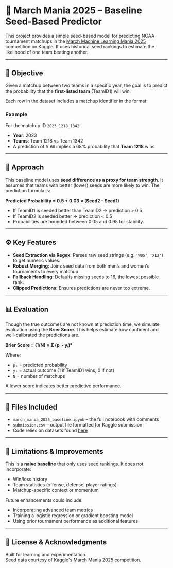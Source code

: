 # 🏀 March Mania 2025 – Baseline Seed-Based Predictor

This project provides a simple seed-based model for predicting NCAA tournament matchups in the [March Machine Learning Mania 2025](https://www.kaggle.com/competitions/march-machine-learning-mania-2025/data) competition on Kaggle. It uses historical seed rankings to estimate the likelihood of one team beating another.

---

## 🎯 Objective

Given a matchup between two teams in a specific year, the goal is to predict the probability that the **first-listed team** (TeamID1) will win.

Each row in the dataset includes a matchup identifier in the format:

<YEAR><TEAMID1><TEAMID2>


### Example

For the matchup ID `2023_1218_1342`:
- **Year**: 2023  
- **Teams**: Team 1218 vs Team 1342  
- A prediction of `0.68` implies a 68% probability that **Team 1218** wins.

---

## 🧠 Approach

This baseline model uses **seed difference as a proxy for team strength**. It assumes that teams with better (lower) seeds are more likely to win. The prediction formula is:

**Predicted Probability = 0.5 + 0.03 × (Seed2 - Seed1)**

- If TeamID1 is seeded better than TeamID2 → prediction > 0.5  
- If TeamID2 is seeded better → prediction < 0.5  
- Probabilities are bounded between 0.05 and 0.95 for stability.

---

## ⚙️ Key Features

- **Seed Extraction via Regex**: Parses raw seed strings (e.g. `'W05'`, `'X12'`) to get numeric values.
- **Robust Merging**: Joins seed data from both men’s and women’s tournaments to every matchup.
- **Fallback Handling**: Defaults missing seeds to 16, the lowest possible rank.
- **Clipped Predictions**: Ensures predictions are never too extreme.

---

## 📊 Evaluation

Though the true outcomes are not known at prediction time, we simulate evaluation using the **Brier Score**. This helps estimate how confident and well-calibrated the predictions are.

**Brier Score = (1/N) × Σ (pᵢ - yᵢ)²**

Where:
- `pᵢ` = predicted probability
- `yᵢ` = actual outcome (1 if TeamID1 wins, 0 if not)
- `N` = number of matchups

A lower score indicates better predictive performance.

---

## 📁 Files Included

- `march_mania_2025_baseline.ipynb` – the full notebook with comments
- `submission.csv` – output file formatted for Kaggle submission
- Code relies on datasets found [here](https://www.kaggle.com/competitions/march-machine-learning-mania-2025/data)

---

## 🚧 Limitations & Improvements

This is a **naive baseline** that only uses seed rankings. It does not incorporate:

- Win/loss history
- Team statistics (offense, defense, player ratings)
- Matchup-specific context or momentum

Future enhancements could include:
- Incorporating advanced team metrics
- Training a logistic regression or gradient boosting model
- Using prior tournament performance as additional features

---

## 💬 License & Acknowledgments

Built for learning and experimentation.  
Seed data courtesy of Kaggle's March Mania 2025 competition.
